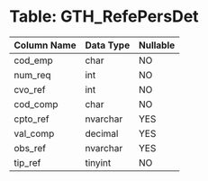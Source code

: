 # Table: GTH_RefePersDet

| Column Name | Data Type | Nullable |
|-------------|-----------|----------|
| cod_emp | char | NO |
| num_req | int | NO |
| cvo_ref | int | NO |
| cod_comp | char | NO |
| cpto_ref | nvarchar | YES |
| val_comp | decimal | YES |
| obs_ref | nvarchar | YES |
| tip_ref | tinyint | NO |
